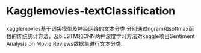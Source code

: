 # Kagglemovies-textClassification
kagglemovies基于词袋模型及神经网络的文本分类
分别通过ngram和softmax函数的传统统计方法，及biLSTM和CNN两种深度学习方法对kaggle项目Sentiment Analysis on Movie Reviews数据集进行文本分类.
